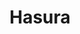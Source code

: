 ---
draft: false
title: Hasura
content:
  id: hasura
  name: Hasura
  website: https://hasura.io/
  short_description: Hasura GraphQL Engine is an open-source product that connects to your databases & services and gives you a realtime GraphQL API, instantly.
---